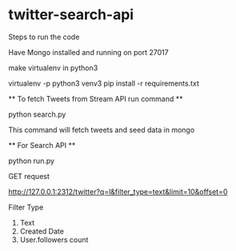 # twitter-search-api

Steps to run the code

Have Mongo installed and running on port 27017

make virtualenv in python3 

virtualenv -p python3 venv3
pip install -r requirements.txt

** To fetch Tweets from Stream API run command **

python search.py

This command will fetch tweets and seed data in mongo

** For Search API **

python run.py

GET request

http://127.0.0.1:2312/twitter?q=l&filter_type=text&limit=10&offset=0

Filter Type

1. Text
2. Created Date
3. User.followers count

